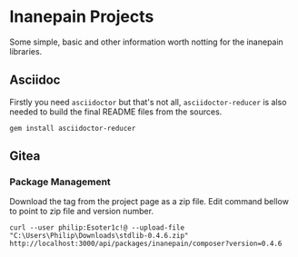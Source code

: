 # Inanepain Projects

Some simple, basic and other information worth notting for the inanepain libraries.

## Asciidoc

Firstly you need `asciidoctor` but that's not all, `asciidoctor-reducer` is also needed to build the final README files from the sources.

```
gem install asciidoctor-reducer
```

## Gitea

### Package Management

Download the tag from the project page as a zip file. Edit command bellow to point to zip file and version number.

```
curl --user philip:Esoter1c!@ --upload-file "C:\Users\Philip\Downloads\stdlib-0.4.6.zip" http://localhost:3000/api/packages/inanepain/composer?version=0.4.6
```

